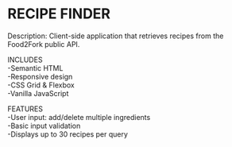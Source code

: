 # RECIPE FINDER
Description: Client-side application that retrieves recipes from the Food2Fork public API.

INCLUDES<br />
-Semantic HTML<br />
-Responsive design<br />
-CSS Grid & Flexbox<br />
-Vanilla JavaScript

FEATURES<br />
-User input: add/delete multiple ingredients<br />
-Basic input validation<br />
-Displays up to 30 recipes per query
